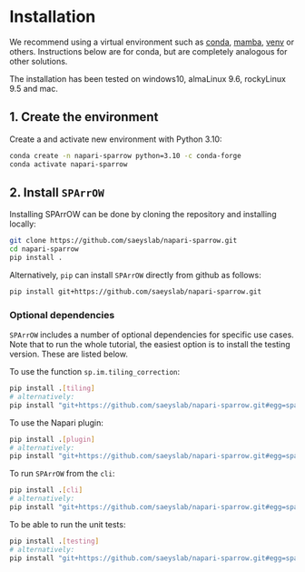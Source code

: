 # Installation

We recommend using a virtual environment such as [conda](https://docs.conda.io/projects/conda/en/latest/user-guide/install/index.html), [mamba](https://mamba.readthedocs.io/en/latest/index.html), [venv](https://docs.python.org/3/library/venv.html) or others. Instructions below are for conda, but are completely analogous for other solutions.

The installation has been tested on windows10, almaLinux 9.6, rockyLinux 9.5 and mac. 
## 1. Create the environment
Create a and activate new environment with Python 3.10:

```bash
conda create -n napari-sparrow python=3.10 -c conda-forge
conda activate napari-sparrow
```

## 2. Install `SPArrOW`
Installing SPArrOW can be done by cloning the repository and installing locally:

```bash
git clone https://github.com/saeyslab/napari-sparrow.git
cd napari-sparrow
pip install .
```

Alternatively, `pip` can install `SPArrOW` directly from github as follows:

```bash
pip install git+https://github.com/saeyslab/napari-sparrow.git
```

### Optional dependencies
`SPArrOW` includes a number of optional dependencies for specific use cases.
Note that to run the whole tutorial, the easiest option is to install the testing version. 
These are listed below.

To use the function `sp.im.tiling_correction`:
```bash
pip install .[tiling]
# alternatively:
pip install "git+https://github.com/saeyslab/napari-sparrow.git#egg=sparrow[tiling]"
```

To use the Napari plugin:
```bash
pip install .[plugin]
# alternatively:
pip install "git+https://github.com/saeyslab/napari-sparrow.git#egg=sparrow[plugin]"
```

To run `SPArrOW` from the `cli`:

```bash
pip install .[cli]
# alternatively:
pip install "git+https://github.com/saeyslab/napari-sparrow.git#egg=sparrow[cli]"
```

To be able to run the unit tests:

```bash
pip install .[testing]
# alternatively:
pip install "git+https://github.com/saeyslab/napari-sparrow.git#egg=sparrow[testing]"
```
